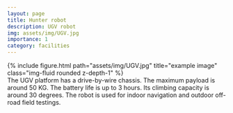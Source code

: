 ```yaml
---
layout: page
title: Hunter robot
description: UGV robot
img: assets/img/UGV.jpg
importance: 1
category: facilities
---
```



<div class="row">
    <div class="col-sm mt-3 mt-md-0">
        {% include figure.html path="assets/img/UGV.jpg" title="example image" class="img-fluid rounded z-depth-1" %}
    </div>
</div>
<div class="caption">
    The UGV platform has a drive-by-wire chassis. The maximum payload is around 50 KG. The battery life is up to 3 hours. Its climbing capacity is around 30 degrees. The robot is used for indoor navigation and outdoor off-road field testings.
</div>
